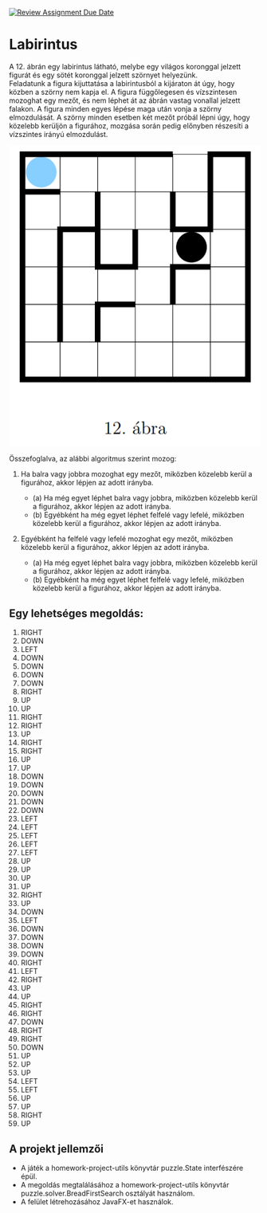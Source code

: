 [![Review Assignment Due Date](https://classroom.github.com/assets/deadline-readme-button-24ddc0f5d75046c5622901739e7c5dd533143b0c8e959d652212380cedb1ea36.svg)](https://classroom.github.com/a/XbZw8B6J)
# Labirintus

A 12. ábrán egy labirintus látható, melybe egy világos koronggal jelzett
figurát és egy sötét koronggal jelzett szörnyet helyezünk.  
Feladatunk a figura kijuttatása a labirintusból a kijáraton át úgy, hogy
közben a szörny nem kapja el. A figura függőlegesen és vízszintesen mozoghat
egy mezőt, és nem léphet át az ábrán vastag vonallal jelzett falakon.
A figura minden egyes lépése maga után vonja a szörny elmozdulását. A
szörny minden esetben két mezőt próbál lépni úgy, hogy közelebb kerüljön a
figurához, mozgása során pedig előnyben részesíti a vízszintes irányú elmozdulást.

![12. ábra](src/main/resources/12_abra.png)

Összefoglalva, az alábbi algoritmus szerint mozog:
1. Ha balra vagy jobbra mozoghat egy mezőt, miközben közelebb kerül a
   figurához, akkor lépjen az adott irányba.
   - (a) Ha még egyet léphet balra vagy jobbra, miközben közelebb kerül
   a figurához, akkor lépjen az adott irányba.
   - (b) Egyébként ha még egyet léphet felfelé vagy lefelé, miközben közelebb
   kerül a figurához, akkor lépjen az adott irányba.


2. Egyébként ha felfelé vagy lefelé mozoghat egy mezőt, miközben közelebb
   kerül a figurához, akkor lépjen az adott irányba.
   - (a) Ha még egyet léphet balra vagy jobbra, miközben közelebb kerül
   a figurához, akkor lépjen az adott irányba.
   - (b) Egyébként ha még egyet léphet felfelé vagy lefelé, miközben közelebb
   kerül a figurához, akkor lépjen az adott irányba.

## Egy lehetséges megoldás:

1. RIGHT
2. DOWN
3. LEFT
4. DOWN
5. DOWN
6. DOWN
7. DOWN
8. RIGHT
9. UP
10. UP
11. RIGHT
12. RIGHT
13. UP
14. RIGHT
15. RIGHT
16. UP
17. UP
18. DOWN
19. DOWN
20. DOWN
21. DOWN
22. DOWN
23. LEFT
24. LEFT
25. LEFT
26. LEFT
27. LEFT
28. UP
29. UP
30. UP
31. UP
32. RIGHT
33. UP
34. DOWN
35. LEFT
36. DOWN
37. DOWN
38. DOWN
39. DOWN
40. RIGHT
41. LEFT
42. RIGHT
43. UP
44. UP
45. RIGHT
46. RIGHT
47. DOWN
48. RIGHT
49. RIGHT
50. DOWN
51. UP
52. UP
53. UP
54. LEFT
55. LEFT
56. UP
57. UP
58. RIGHT
59. UP

## A projekt jellemzői
- A játék a homework-project-utils könyvtár puzzle.State interfészére épül.  
- A megoldás megtalálásához a homework-project-utils könyvtár puzzle.solver.BreadFirstSearch osztályát használom.  
- A felület létrehozásához JavaFX-et használok.